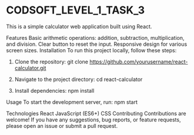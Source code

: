 # CODSOFT_LEVEL_1_TASK_3

This is a simple calculator web application built using React.

Features
Basic arithmetic operations: addition, subtraction, multiplication, and division.
Clear button to reset the input.
Responsive design for various screen sizes.
Installation
To run this project locally, follow these steps:

1. Clone the repository:
git clone https://github.com/yourusername/react-calculator.git

2. Navigate to the project directory:
cd react-calculator

3. Install dependencies:
npm install

Usage
To start the development server, run:
npm start

Technologies
React
JavaScript (ES6+)
CSS
Contributing
Contributions are welcome! If you have any suggestions, bug reports, or feature requests, please open an issue or submit a pull request.
